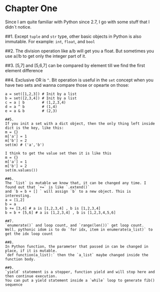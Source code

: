 # Chapter One

Since I am quite familiar with Python since 2.7, I go with some stuff that I didn`t notice.

##1.
Except `tuple` and `str` type, other basic objects in Python is also immutable.
For example: `int`, `float`, and `bool`

##2. 
The division operation like a/b will get you a float. But sometimes you use a//b to get only the integer part of it.

##3.
[5,7] and [5,6,7] can be compared by element till we find the first element difference

##4.
Exclusive OR is `^`. Bit operation is useful in the `set` concept when you have two sets and wanna compare those or opearte on those:
```
a = set([1,2,3]) # Init by a list
b = set([2,3,4]) # Init by a list
c = a | b        # (1,2,3,4)
d = a ^ b        # (1,4)
e = a & b        # (2,3)

##5.
If you init a set with a dict object, then the only thing left inside dict is the key, like this:
m = {}
m['a'] = 1
m['b'] = 2
set(m) # ('a','b')

I think to get the value set then it is like this
m = {}
m['a'] = 1
m['b'] = 2
set(m.values())

##6.
The `list` is mutable we know that, it can be changed any time. I found out that `+=` is like `.extend()`
and `b = b + [] ` will assign `b` to a new object. This is interesting.
a = [1,2]
b = a
b += [3,4] # a is [1,2,3,4] , b is [1,2,3,4]
b = b + [5,6] # a is [1,2,3,4] , b is [1,2,3,4,5,6]

##7.
`enumerate()` and loop count, and `range(len())` get loop count.
Well, pythonic idom is to do `for idx, item in enumerate(a_list)` to get the idx loop count

##8.
In Python function, the parameter that passed in can be changed in place, if it is mutable.
`def function(a_list):` then the `a_list` maybe changed inside the function body.

##9.
`yield` statement is a stopper, function yield and will stop here and then continue execution.
You can put a yield statement inside a `while` loop to generate fib() sequence